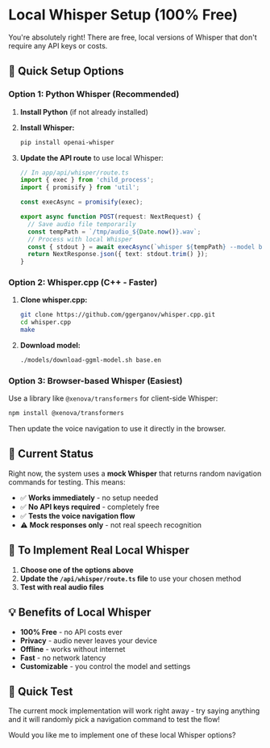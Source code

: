 # Local Whisper Setup (100% Free)

You're absolutely right! There are free, local versions of Whisper that don't require any API keys or costs.

## 🚀 Quick Setup Options

### Option 1: Python Whisper (Recommended)

1. **Install Python** (if not already installed)
2. **Install Whisper:**
   ```bash
   pip install openai-whisper
   ```

3. **Update the API route** to use local Whisper:
   ```typescript
   // In app/api/whisper/route.ts
   import { exec } from 'child_process';
   import { promisify } from 'util';
   
   const execAsync = promisify(exec);
   
   export async function POST(request: NextRequest) {
     // Save audio file temporarily
     const tempPath = `/tmp/audio_${Date.now()}.wav`;
     // Process with local Whisper
     const { stdout } = await execAsync(`whisper ${tempPath} --model base --language en`);
     return NextResponse.json({ text: stdout.trim() });
   }
   ```

### Option 2: Whisper.cpp (C++ - Faster)

1. **Clone whisper.cpp:**
   ```bash
   git clone https://github.com/ggerganov/whisper.cpp.git
   cd whisper.cpp
   make
   ```

2. **Download model:**
   ```bash
   ./models/download-ggml-model.sh base.en
   ```

### Option 3: Browser-based Whisper (Easiest)

Use a library like `@xenova/transformers` for client-side Whisper:

```bash
npm install @xenova/transformers
```

Then update the voice navigation to use it directly in the browser.

## 🎯 Current Status

Right now, the system uses a **mock Whisper** that returns random navigation commands for testing. This means:

- ✅ **Works immediately** - no setup needed
- ✅ **No API keys required** - completely free
- ✅ **Tests the voice navigation flow**
- ⚠️ **Mock responses only** - not real speech recognition

## 🔧 To Implement Real Local Whisper

1. **Choose one of the options above**
2. **Update the `/api/whisper/route.ts` file** to use your chosen method
3. **Test with real audio files**

## 💡 Benefits of Local Whisper

- **100% Free** - no API costs ever
- **Privacy** - audio never leaves your device
- **Offline** - works without internet
- **Fast** - no network latency
- **Customizable** - you control the model and settings

## 🚀 Quick Test

The current mock implementation will work right away - try saying anything and it will randomly pick a navigation command to test the flow!

Would you like me to implement one of these local Whisper options?
